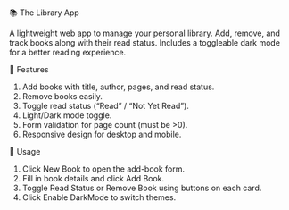 📚 The Library App

A lightweight web app to manage your personal library. Add, remove, and track books along with their read status. Includes a toggleable dark mode for a better reading experience.

🌟 Features
1) Add books with title, author, pages, and read status.
2) Remove books easily.
3) Toggle read status (“Read” / “Not Yet Read”).
4) Light/Dark mode toggle.
5) Form validation for page count (must be >0).
6) Responsive design for desktop and mobile.

📝 Usage
1) Click New Book to open the add-book form.
2) Fill in book details and click Add Book.
3) Toggle Read Status or Remove Book using buttons on each card.
4) Click Enable DarkMode to switch themes.

   
